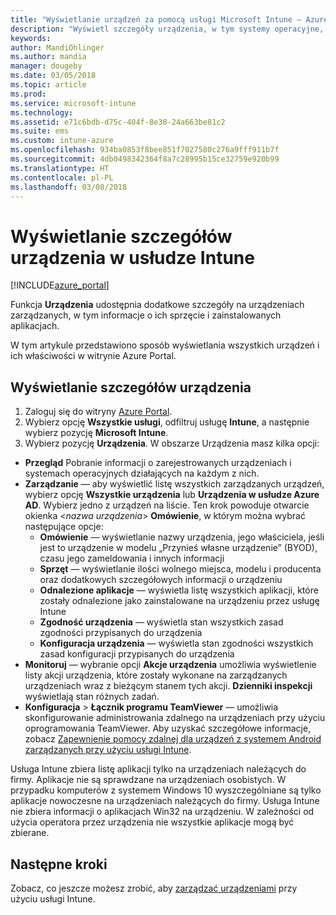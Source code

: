 ```yaml
---
title: "Wyświetlanie urządzeń za pomocą usługi Microsoft Intune — Azure | Microsoft Docs"
description: "Wyświetl szczegóły urządzenia, w tym systemy operacyjne, miejsce do magazynowania, producenta, model i inne. Pobierz listę zainstalowanych aplikacji, sprawdź zasady zgodności, skonfiguruj program TeamViewer i nie tylko w usłudze Microsoft Intune na platformie Azure. Podobnie jak w przypadku wyświetlania spisu urządzeń, którymi zarządzasz."
keywords: 
author: MandiOhlinger
ms.author: mandia
manager: dougeby
ms.date: 03/05/2018
ms.topic: article
ms.prod: 
ms.service: microsoft-intune
ms.technology: 
ms.assetid: e71c6bdb-d75c-404f-8e38-24a663be81c2
ms.suite: ems
ms.custom: intune-azure
ms.openlocfilehash: 934ba0853f8bee851f7027580c276a9fff911b7f
ms.sourcegitcommit: 4db0498342364f8a7c28995b15ce32759e920b99
ms.translationtype: HT
ms.contentlocale: pl-PL
ms.lasthandoff: 03/08/2018
---
```

# <a name="see-device-details-in-intune"></a>Wyświetlanie szczegółów urządzenia w usłudze Intune

[!INCLUDE[azure_portal](./includes/azure_portal.md)]

Funkcja **Urządzenia** udostępnia dodatkowe szczegóły na urządzeniach zarządzanych, w tym informacje o ich sprzęcie i zainstalowanych aplikacjach. 

W tym artykule przedstawiono sposób wyświetlania wszystkich urządzeń i ich właściwości w witrynie Azure Portal.

## <a name="view-your-device-details"></a>Wyświetlanie szczegółów urządzenia

1. Zaloguj się do witryny [Azure Portal](https://portal.azure.com).
2. Wybierz opcję **Wszystkie usługi**, odfiltruj usługę **Intune**, a następnie wybierz pozycję **Microsoft Intune**.
3. Wybierz pozycję **Urządzenia**. W obszarze Urządzenia masz kilka opcji:

  - **Przegląd** Pobranie informacji o zarejestrowanych urządzeniach i systemach operacyjnych działających na każdym z nich.
  - **Zarządzanie** — aby wyświetlić listę wszystkich zarządzanych urządzeń, wybierz opcję **Wszystkie urządzenia** lub **Urządzenia w usłudze Azure AD**.
    Wybierz jedno z urządzeń na liście. Ten krok powoduje otwarcie okienka <*nazwa urządzenia*> **Omówienie**, w którym można wybrać następujące opcje:
    - **Omówienie** — wyświetlanie nazwy urządzenia, jego właściciela, jeśli jest to urządzenie w modelu „Przynieś własne urządzenie” (BYOD), czasu jego zameldowania i innych informacji
    - **Sprzęt** — wyświetlanie ilości wolnego miejsca, modelu i producenta oraz dodatkowych szczegółowych informacji o urządzeniu
    - **Odnalezione aplikacje** — wyświetla listę wszystkich aplikacji, które zostały odnalezione jako zainstalowane na urządzeniu przez usługę Intune
    - **Zgodność urządzenia** — wyświetla stan wszystkich zasad zgodności przypisanych do urządzenia
    - **Konfiguracja urządzenia** — wyświetla stan zgodności wszystkich zasad konfiguracji przypisanych do urządzenia
- **Monitoruj** — wybranie opcji **Akcje urządzenia** umożliwia wyświetlenie listy akcji urządzenia, które zostały wykonane na zarządzanych urządzeniach wraz z bieżącym stanem tych akcji. **Dzienniki inspekcji** wyświetlają stan różnych zadań.
- **Konfiguracja** > **Łącznik programu TeamViewer** — umożliwia skonfigurowanie administrowania zdalnego na urządzeniach przy użyciu oprogramowania TeamViewer. Aby uzyskać szczegółowe informacje, zobacz [Zapewnienie pomocy zdalnej dla urządzeń z systemem Android zarządzanych przy użyciu usługi Intune](device-profile-android-teamviewer.md).

Usługa Intune zbiera listę aplikacji tylko na urządzeniach należących do firmy. Aplikacje nie są sprawdzane na urządzeniach osobistych. W przypadku komputerów z systemem Windows 10 wyszczególniane są tylko aplikacje nowoczesne na urządzeniach należących do firmy. Usługa Intune nie zbiera informacji o aplikacjach Win32 na urządzeniu. W zależności od użycia operatora przez urządzenia nie wszystkie aplikacje mogą być zbierane.

## <a name="next-steps"></a>Następne kroki
Zobacz, co jeszcze możesz zrobić, aby [zarządzać urządzeniami](device-management.md) przy użyciu usługi Intune.
